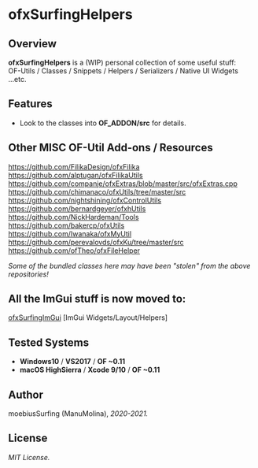 ofxSurfingHelpers
=============================

## Overview
**ofxSurfingHelpers** is a (WIP) personal collection of some useful stuff:  
OF-Utils / Classes / Snippets / Helpers / Serializers / Native UI Widgets ...etc.

## Features
- Look to the classes into **OF_ADDON/src** for details.

## Other MISC OF-Util Add-ons / Resources
https://github.com/FilikaDesign/ofxFilika   
https://github.com/alptugan/ofxFilikaUtils  
https://github.com/companje/ofxExtras/blob/master/src/ofxExtras.cpp  
https://github.com/chimanaco/ofxUtils/tree/master/src  
https://github.com/nightshining/ofxControlUtils  
https://github.com/bernardgeyer/ofxhUtils  
https://github.com/NickHardeman/Tools  
https://github.com/bakercp/ofxUtils  
https://github.com/Iwanaka/ofxMyUtil  
https://github.com/perevalovds/ofxKu/tree/master/src  
https://github.com/ofTheo/ofxFileHelper  

_Some of the bundled classes here may have been "stolen" from the above repositories!_

## All the ImGui stuff is now moved to:  
[ofxSurfingImGui](https://github.com/moebiussurfing/ofxSurfingImGui) [ImGui Widgets/Layout/Helpers]  

## Tested Systems
- **Windows10** / **VS2017** / **OF ~0.11**
- **macOS HighSierra** / **Xcode 9/10** / **OF ~0.11**

## Author
moebiusSurfing (ManuMolina), _2020-2021._ 

## License
*MIT License.*
